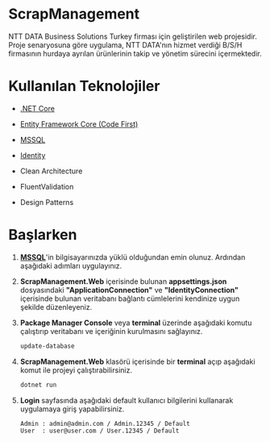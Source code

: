 # ScrapManagement

NTT DATA Business Solutions Turkey firması için geliştirilen web projesidir. Proje senaryosuna göre uygulama, NTT DATA'nın hizmet verdiği B/S/H firmasının hurdaya ayrılan ürünlerinin takip ve yönetim sürecini içermektedir.

# Kullanılan Teknolojiler

- [.NET Core](https://docs.microsoft.com/en-us/aspnet/core/introduction-to-aspnet-core)

- [Entity Framework Core (Code First)](https://docs.microsoft.com/en-us/ef/core/)

- [MSSQL](https://www.microsoft.com/tr-tr/sql-server/)

- [Identity]( https://docs.microsoft.com/en-us/azure/active-directory/develop/v2-overview)

- Clean Architecture

- FluentValidation

- Design Patterns

# Başlarken

1. [**MSSQL**](https://www.microsoft.com/tr-tr/sql-server/)'in bilgisayarınızda yüklü olduğundan emin olunuz. Ardından aşağıdaki adımları uygulayınız.

2. **ScrapManagement.Web** içerisinde bulunan **appsettings.json** dosyasındaki **"ApplicationConnection"** ve **"IdentityConnection"** içerisinde bulunan veritabanı bağlantı cümlelerini kendinize uygun şekilde düzenleyeniz.

3. **Package Manager Console** veya **terminal** üzerinde aşağıdaki komutu çalıştırıp veritabanı ve içeriğinin kurulmasını sağlayınız.

      ```bash
      update-database
      ```
      
4. **ScrapManagement.Web** klasörü içerisinde bir **terminal** açıp aşağıdaki komut ile projeyi çalıştırabilirsiniz.

      ```bash
      dotnet run
      ```

5. **Login** sayfasında aşağıdaki default kullanıcı bilgilerini kullanarak uygulamaya giriş yapabilirsiniz.

      ```bash
      Admin : admin@admin.com / Admin.12345 / Default
      User  : user@user.com / User.12345 / Default
      ```
